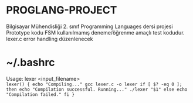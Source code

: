# PROGLANG-PROJECT
Bilgisayar Mühendisliği 2. sınıf Programming Languages dersi projesi \
Prototype kodu FSM kullanılmamış deneme/öğrenme amaçlı test kodudur.
<h>lexer.c error handling düzenlenecek</h>

# ~/.bashrc
Usage: lexer <input_filename> <br />
`lexer() {
  echo "Compiling..."
  gcc lexer.c -o lexer
  if [ $? -eq 0 ]; then
    echo "Compilation successful. Running..."
    ./lexer "$1"
  else
    echo "Compilation failed."
  fi
}`

